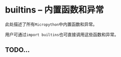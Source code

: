 builtins – 内置函数和异常
=============================

此处描述了所有`Micropython`中内置函数和异常。

用户可通过`import builtins`也可直接调用这些函数和异常。

## TODO...
